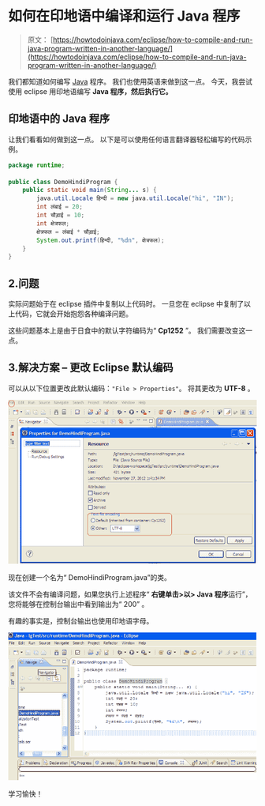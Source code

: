 # 如何在印地语中编译和运行 Java 程序

> 原文： [https://howtodoinjava.com/eclipse/how-to-compile-and-run-java-program-written-in-another-language/](https://howtodoinjava.com/eclipse/how-to-compile-and-run-java-program-written-in-another-language/)

我们都知道如何编写 [Java](https://howtodoinjava.com/java/basics/what-is-java-programming-language/) 程序。 我们也使用英语来做到这一点。 今天，我尝试使用 eclipse 用印地语编写 **Java 程序，然后执行它。**

## 印地语中的 Java 程序

让我们看看如何做到这一点。 以下是可以使用任何语言翻译器轻松编写的代码示例。

```java
package runtime;

public class DemoHindiProgram {
	public static void main(String... s) {
		java.util.Locale हिन्दी = new java.util.Locale("hi", "IN");
		int लंबाई = 20;
		int चौड़ाई = 10;
		int क्षेत्रफल;
		क्षेत्रफल = लंबाई * चौड़ाई;
		System.out.printf(हिन्दी, "%dn", क्षेत्रफल);
	}
}

```

## 2.问题

实际问题始于在 eclipse 插件中复制以上代码时。 一旦您在 eclipse 中复制了以上代码，它就会开始抱怨各种编译问题。

这些问题基本上是由于日食中的默认字符编码为“ **Cp1252** ”。 我们需要改变这一点。

## 3.解决方案 – 更改 Eclipse 默认编码

可以从以下位置更改此默认编码：`"File > Properties"`。 将其更改为 **UTF-8** 。

![eclipse-default-encoding](img/77cd1caaf5ee085c7540848b9dddd9ae.png "eclipse-default-encoding")

现在创建一个名为“ DemoHindiProgram.java”的类。

该文件不会有编译问题，如果您执行上述程序“ **右键单击>以> Java 程序**运行”，您将能够在控制台输出中看到输出为“ 200” 。

有趣的事实是，控制台输出也使用印地语字母。

![java-hindi-program-output](img/4edea0311e55b4c517177bdb3af77c93.png "java-hindi-program-output")

学习愉快！